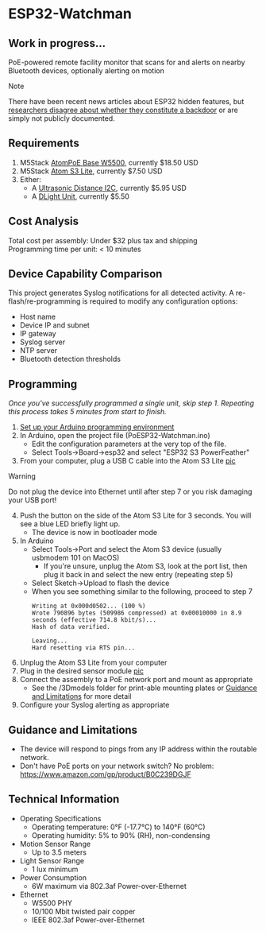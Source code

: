 # ESP32-Watchman
## Work in progress...
PoE-powered remote facility monitor that scans for and alerts on nearby Bluetooth devices, optionally alerting on motion
> [!NOTE]
> There have been recent news articles about ESP32 hidden features, but [researchers disagree about whether they constitute a backdoor](https://darkmentor.com/blog/esp32_non-backdoor) or are simply not publicly documented.

## Requirements
1. M5Stack [AtomPoE Base W5500](https://shop.m5stack.com/products/atomic-poe-base-w5500), currently $18.50 USD
2. M5Stack [Atom S3 Lite](https://shop.m5stack.com/products/atoms3-lite-esp32s3-dev-kit), currently $7.50 USD
3. Either:
   - A [Ultrasonic Distance I2C](https://shop.m5stack.com/products/ultrasonic-distance-unit-i2c-rcwl-9620), currently $5.95 USD
   - A [DLight Unit](https://shop.m5stack.com/products/dlight-unit-ambient-light-sensor-bh1750fvi-tr), currently $5.50

## Cost Analysis
Total cost per assembly: Under $32 plus tax and shipping  
Programming time per unit: < 10 minutes  

## Device Capability Comparison
This project generates Syslog notifications for all detected activity.  A re-flash/re-programming is required to modify any configuration options:
- Host name
- Device IP and subnet
- IP gateway
- Syslog server
- NTP server
- Bluetooth detection thresholds

## Programming
_Once you've successfully programmed a single unit, skip step 1.  Repeating this process takes 5 minutes from start to finish._
1. [Set up your Arduino programming environment](https://github.com/Xorlent/ESP32-Watchman/blob/main/ARDUINO-SETUP.md)
2. In Arduino, open the project file (PoESP32-Watchman.ino)
   - Edit the configuration parameters at the very top of the file.
   - Select Tools->Board->esp32 and select "ESP32 S3 PowerFeather"
3. From your computer, plug a USB C cable into the Atom S3 Lite [pic](https://github.com/Xorlent/ESP32-Watchman/blob/main/images/4-Programmer.jpg)
> [!WARNING]
> Do not plug the device into Ethernet until after step 7 or you risk damaging your USB port!
4. Push the button on the side of the Atom S3 Lite for 3 seconds.  You will see a blue LED briefly light up.
   - The device is now in bootloader mode
5. In Arduino
   - Select Tools->Port and select the Atom S3 device (usually usbmodem 101 on MacOS)
     - If you're unsure, unplug the Atom S3, look at the port list, then plug it back in and select the new entry (repeating step 5)
   - Select Sketch->Upload to flash the device
   - When you see something similar to the following, proceed to step 7
     ```
     Writing at 0x000d0502... (100 %)
     Wrote 790896 bytes (509986 compressed) at 0x00010000 in 8.9 seconds (effective 714.8 kbit/s)...
     Hash of data verified.

     Leaving...
     Hard resetting via RTS pin...
6. Unplug the Atom S3 Lite from your computer
7. Plug in the desired sensor module [pic](https://github.com/Xorlent/ESP32-Watchman/blob/main/images/5-Assembled.jpg)
8. Connect the assembly to a PoE network port and mount as appropriate
   - See the /3Dmodels folder for print-able mounting plates or [Guidance and Limitations](https://github.com/Xorlent/ESP32-Watchman/blob/main/README.md#guidance-and-limitations) for more detail
9. Configure your Syslog alerting as appropriate

## Guidance and Limitations
- The device will respond to pings from any IP address within the routable network.
- Don't have PoE ports on your network switch?  No problem: https://www.amazon.com/gp/product/B0C239DGJF

## Technical Information
- Operating Specifications
  - Operating temperature: 0°F (-17.7°C) to 140°F (60°C)
  - Operating humidity: 5% to 90% (RH), non-condensing
- Motion Sensor Range
  - Up to 3.5 meters
- Light Sensor Range
  - 1 lux minimum
- Power Consumption
  - 6W maximum via 802.3af Power-over-Ethernet
- Ethernet
  - W5500 PHY
  - 10/100 Mbit twisted pair copper
  - IEEE 802.3af Power-over-Ethernet
